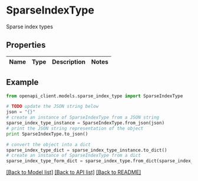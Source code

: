 # SparseIndexType

Sparse index types

## Properties
Name | Type | Description | Notes
------------ | ------------- | ------------- | -------------

## Example

```python
from openapi_client.models.sparse_index_type import SparseIndexType

# TODO update the JSON string below
json = "{}"
# create an instance of SparseIndexType from a JSON string
sparse_index_type_instance = SparseIndexType.from_json(json)
# print the JSON string representation of the object
print SparseIndexType.to_json()

# convert the object into a dict
sparse_index_type_dict = sparse_index_type_instance.to_dict()
# create an instance of SparseIndexType from a dict
sparse_index_type_form_dict = sparse_index_type.from_dict(sparse_index_type_dict)
```
[[Back to Model list]](../README.md#documentation-for-models) [[Back to API list]](../README.md#documentation-for-api-endpoints) [[Back to README]](../README.md)


